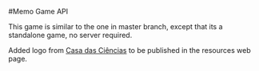 #Memo Game API

This game is similar to the one in master branch, except that its a standalone game, no server required.

Added logo from [Casa das Ciências](http://casadasciencias.org) to be published in the resources web page.